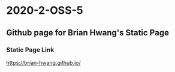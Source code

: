 # 2020-2-OSS-5

## Github page for Brian Hwang's Static Page

### Static Page Link
https://brian-hwang.github.io/
